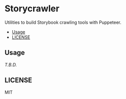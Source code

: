 # Storycrawler

Utilities to build Storybook crawling tools with Puppeteer.

<!-- toc -->

- [Usage](#usage)
- [LICENSE](#license)

<!-- tocstop -->

## Usage

_T.B.D._

## LICENSE

MIT
